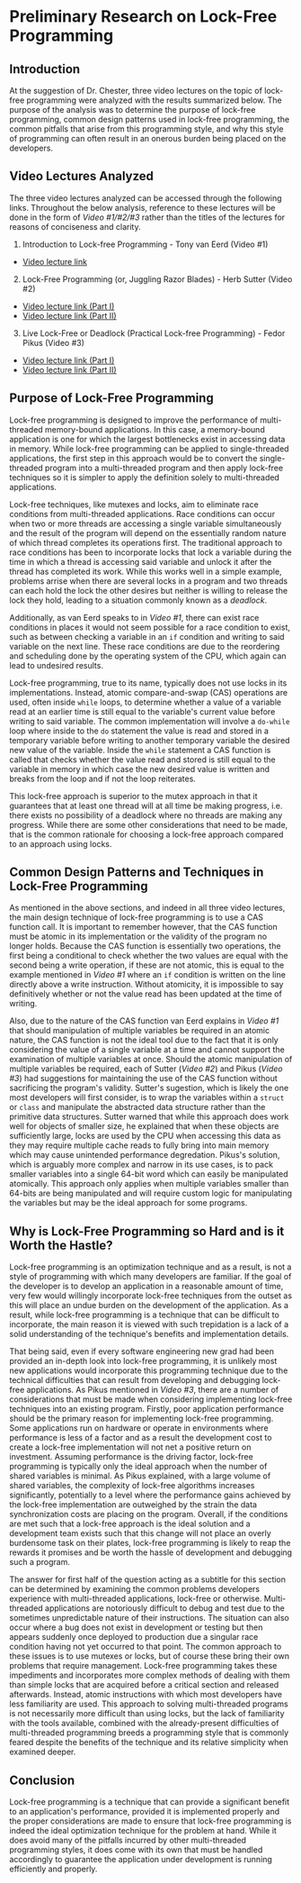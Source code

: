 # Preliminary Research on Lock-Free Programming

## Introduction
At the suggestion of Dr. Chester, three video lectures on the topic of lock-free programming were analyzed with the results summarized below. The purpose of the analysis was to determine the purpose of lock-free programming, common design patterns used in lock-free programming, the common pitfalls that arise from this programming style, and why this style of programming can often result in an onerous burden being placed on the developers.

## Video Lectures Analyzed
The three video lectures analyzed can be accessed through the following links. Throughout the below analysis, reference to these lectures will be done in the form of *Video #1/#2/#3* rather than the titles of the lectures for reasons of conciseness and clarity. 
1. Introduction to Lock-free Programming - Tony van Eerd (Video #1)
  * [Video lecture link](https://www.youtube.com/watch?v=RWCadBJ6wTk "Introduction to Lock-free Programming - Tony van Eerd") 
2. Lock-Free Programming (or, Juggling Razor Blades) - Herb Sutter (Video #2)
  * [Video lecture link (Part I)](https://www.youtube.com/watch?v=c1gO9aB9nbs "Lock-Free Programming (or, Juggling Razor Blades) - Herb Sutter Part I")
  * [Video lecture link (Part II)](https://www.youtube.com/watch?v=CmxkPChOcvw "Lock-Free Programming (or, Juggling Razor Blades) - Herb Sutter Part II")
3. Live Lock-Free or Deadlock (Practical Lock-free Programming) - Fedor Pikus (Video #3)
  * [Video lecture link (Part I)](https://www.youtube.com/watch?v=lVBvHbJsg5Y "Live Lock-Free or Deadlock (Practical Lock-free Programming) - Fedor Pikus Part I")
  * [Video lecture link (Part II)](https://www.youtube.com/watch?v=1obZeHnAwz4 "Live Lock-Free or Deadlock (Practical Lock-free Programming) - Fedor Pikus Part II")

## Purpose of Lock-Free Programming
Lock-free programming is designed to improve the performance of multi-threaded memory-bound applications. In this case, a memory-bound application is one for which the largest bottlenecks exist in accessing data in memory. While lock-free programming can be applied to single-threaded applications, the first step in this approach would be to convert the single-threaded program into a multi-threaded program and then apply lock-free techniques so it is simpler to apply the definition solely to multi-threaded applications.

Lock-free techniques, like mutexes and locks, aim to eliminate race conditions from multi-threaded applications. Race conditions can occur when two or more threads are accessing a single variable simultaneously and the result of the program will depend on the essentially random nature of which thread completes its operations first. The traditional approach to race conditions has been to incorporate locks that lock a variable during the time in which a thread is accessing said variable and unlock it after the thread has completed its work. While this works well in a simple example, problems arrise when there are several locks in a program and two threads can each hold the lock the other desires but neither is willing to release the lock they hold, leading to a situation commonly known as a *deadlock*. 

Additionally, as van Eerd speaks to in *Video #1*, there can exist race conditions in places it would not seem possible for a race condition to exist, such as between checking a variable in an `if` condition and writing to said variable on the next line. These race conditions are due to the reordering and scheduling done by the operating system of the CPU, which again can lead to undesired results.

Lock-free programming, true to its name, typically does not use locks in its implementations. Instead, atomic compare-and-swap (CAS) operations are used, often inside `while` loops, to determine whether a value of a variable read at an earlier time is still equal to the variable's current value before writing to said variable. The common implementation will involve a `do-while` loop where inside to the `do` statement the value is read and stored in a temporary variable before writing to another temporary variable the desired new value of the variable. Inside the `while` statement a CAS function is called that checks whether the value read and stored is still equal to the variable in memory in which case the new desired value is written and breaks from the loop and if not the loop reiterates.

This lock-free approach is superior to the mutex approach in that it guarantees that at least one thread will at all time be making progress, i.e. there exists no possibility of a deadlock where no threads are making any progress. While there are some other considerations that need to be made, that is the common rationale for choosing a lock-free approach compared to an approach using locks.

## Common Design Patterns and Techniques in Lock-Free Programming
As mentioned in the above sections, and indeed in all three video lectures, the main design technique of lock-free programming is to use a CAS function call. It is important to remember however, that the CAS function must be atomic in its implementation or the validity of the program no longer holds. Because the CAS function is essentially two operations, the first being a conditional to check whether the two values are equal with the second being a write operation, if these are not atomic, this is equal to the example mentioned in *Video #1* where an `if` condition is written on the line directly above a write instruction. Without atomicity, it is impossible to say definitively whether or not the value read has been updated at the time of writing.

Also, due to the nature of the CAS function van Eerd explains in *Video #1* that should manipulation of multiple variables be required in an atomic nature, the CAS function is not the ideal tool due to the fact that it is only considering the value of a single variable at a time and cannot support the examination of multiple variables at once. Should the atomic manipulation of multiple variables be required, each of Sutter (*Video #2*) and Pikus (*Video #3*) had suggestions for maintaining the use of the CAS function without sacrificing the program's validity. Sutter's sugestion, which is likely the one most developers will first consider, is to wrap the variables within a `struct` or `class` and manipulate the abstracted data structure rather than the primitive data structures. Sutter warned that while this approach does work well for objects of smaller size, he explained that when these objects are sufficiently large, locks are used by the CPU when accessing this data as they may require multiple cache reads to fully bring into main memory which may cause unintended performance degredation. Pikus's solution, which is arguably more complex and narrow in its use cases, is to pack smaller variables into a single 64-bit word which can easily be manipulated atomically. This approach only applies when multiple variables smaller than 64-bits are being manipulated and will require custom logic for manipulating the variables but may be the ideal approach for some programs. 

## Why is Lock-Free Programming so Hard and is it Worth the Hastle?
Lock-free programming is an optimization technique and as a result, is not a style of programming with which many developers are familiar. If the goal of the developer is to develop an application in a reasonable amount of time, very few would willingly incorporate lock-free techniques from the outset as this will place an undue burden on the development of the application. As a result, while lock-free programming is a technique that can be difficult to incorporate, the main reason it is viewed with such trepidation is a lack of a solid understanding of the technique's benefits and implementation details.

That being said, even if every software engineering new grad had been provided an in-depth look into lock-free programming, it is unlikely most new applications would incorporate this programming technique due to the technical difficulties that can result from developing and debugging lock-free applications. As Pikus mentioned in *Video #3*, there are a number of considerations that must be made when considering implementing lock-free techniques into an existing program. Firstly, poor application performance should be the primary reason for implementing lock-free programming. Some applications run on hardware or operate in environments where performance is less of a factor and as a result the development cost to create a lock-free implementation will not net a positive return on investment. Assuming performance is the driving factor, lock-free programming is typically only the ideal approach when the number of shared variables is minimal. As Pikus explained, with a large volume of shared variables, the complexity of lock-free algorithms increases significantly, potentially to a level where the performance gains achieved by the lock-free implementation are outweighed by the strain the data synchronization costs are placing on the program. Overall, if the conditions are met such that a lock-free approach is the ideal solution and a development team exists such that this change will not place an overly burdensome task on their plates, lock-free programming is likely to reap the rewards it promises and be worth the hassle of development and debugging such a program.

The answer for first half of the question acting as a subtitle for this section can be determined by examining the common problems developers experience with multi-threaded applications, lock-free or otherwise. Multi-threaded applications are notoriously difficult to debug and test due to the sometimes unpredictable nature of their instructions. The situation can also occur where a bug does not exist in development or testing but then appears suddenly once deployed to production due a singular race condition having not yet occurred to that point. The common approach to these issues is to use mutexes or locks, but of course these bring their own problems that require management. Lock-free programming takes these impediments and incorporates more complex methods of dealing with them than simple locks that are acquired before a critical section and released afterwards. Instead, atomic instructions with which most developers have less familiarity are used. This approach to solving multi-threaded programs is not necessarily more difficult than using locks, but the lack of familiarity with the tools available, combined with the already-present difficulties of multi-threaded programming breeds a programming style that is commonly feared despite the benefits of the technique and its relative simplicity when examined deeper. 

## Conclusion
Lock-free programming is a technique that can provide a significant benefit to an application's performance, provided it is implemented properly and the proper considerations are made to ensure that lock-free programming is indeed the ideal optimization technique for the problem at hand. While it does avoid many of the pitfalls incurred by other multi-threaded programming styles, it does come with its own that must be handled accordingly to guarantee the application under development is running efficiently and properly.